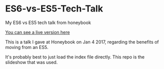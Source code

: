 # ES6-vs-ES5-Tech-Talk
My ES6 vs ES5 tech talk from honeybook

[You can see a live version here](https://stonecypher.github.io/ES6-vs-ES5-Tech-Talk/)

This is a talk I gave at Honeybook on Jan 4 2017, regarding the benefits of moving from an ES5.

It's probably best to just load the index file directly.  This repo is the slideshow that was used.

